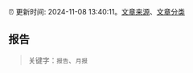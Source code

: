 :alarm_clock: 更新时间: 2024-11-08 13:40:11。[文章来源](/README.md)、[文章分类](/TAGS.md)

## 报告


> 关键字：`报告`、`月报`



